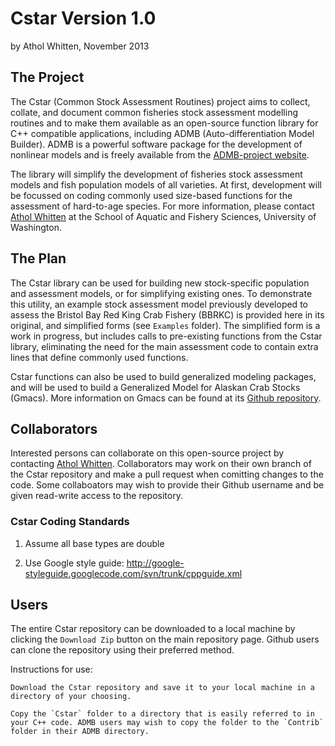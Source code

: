 # Cstar Version 1.0 

by Athol Whitten, November 2013

## The Project

The Cstar (Common Stock Assessment Routines) project aims to collect, collate, and document common fisheries stock assessment modelling routines and to make them available as an open-source function library for C++ compatible applications, including ADMB (Auto-differentiation Model Builder). ADMB is a powerful software package for the development of nonlinear models and is freely available from the [ADMB-project website](http://www.admb-project.org). 

The library will simplify the development of fisheries stock assessment models and fish population models of all varieties. At first, development will be focussed on coding commonly used size-based functions for the assessment of hard-to-age species. For more information, please contact [Athol Whitten](mailto:whittena@uw.edu) at the School of Aquatic and Fishery Sciences, University of Washington.


## The Plan

The Cstar library can be used for building new stock-specific population and assessment models, or for simplifying existing ones. To demonstrate this utility, an example stock assessment model previously developed to assess the Bristol Bay Red King Crab Fishery (BBRKC) is provided here in its original, and simplified forms (see `Examples` folder). The simplified form is a work in progress, but includes calls to pre-existing functions from the Cstar library, eliminating the need for the main assessment code to contain extra lines that define commonly used functions.

Cstar functions can also be used to build generalized modeling packages, and will be used to build a Generalized Model for Alaskan Crab Stocks (Gmacs). More information on Gmacs can be found at its [Github repository](https://github.com/awhitten/gmacs).

## Collaborators ##

Interested persons can collaborate on this open-source project by contacting [Athol Whitten](mailto:whittena@uw.edu). Collaborators may work on their own branch of the Cstar repository and make a pull request when comitting changes to the code. Some collaboators may wish to provide their Github username and be given read-write access to the repository.

### Cstar Coding Standards

1) Assume all base types are double

2) Use Google style guide: http://google-styleguide.googlecode.com/svn/trunk/cppguide.xml


## Users ##

The entire Cstar repository can be downloaded to a local machine by clicking the `Download Zip` button on the main repository page. Github users can clone the repository using their preferred method. 

Instructions for use:

	Download the Cstar repository and save it to your local machine in a directory of your choosing. 

	Copy the `Cstar` folder to a directory that is easily referred to in your C++ code. ADMB users may wish to copy the folder to the `Contrib` folder in their ADMB directory.